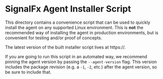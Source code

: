 # SignalFx Agent Installer Script

This directory contains a convenience script that can be used to quickly
install the agent on any supported Linux environment.  This is **not** the
recommended way of installing the agent in production environments, but is
convenient for testing and/or proof of concepts.

The latest version of the built installer script lives at https://<insert URL
here>.

If you are going to run this script in an automated way, we recommend pinning
the agent version by passing the `--agent-version` flag.  This version includes
the package revision (e.g. a `-1`, `-2`, etc.) after the agent version, so be
sure to include that.
